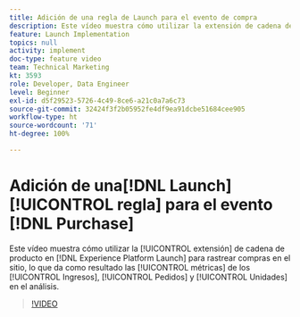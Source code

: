 ```yaml
---
title: Adición de una regla de Launch para el evento de compra
description: Este vídeo muestra cómo utilizar la extensión de cadena de producto en Launch para rastrear compras en el sitio, lo que da como resultado las métricas Ingresos, Pedidos y Unidades en el análisis.
feature: Launch Implementation
topics: null
activity: implement
doc-type: feature video
team: Technical Marketing
kt: 3593
role: Developer, Data Engineer
level: Beginner
exl-id: d5f29523-5726-4c49-8ce6-a21c0a7a6c73
source-git-commit: 32424f3f2b05952fe4df9ea91dcbe51684cee905
workflow-type: ht
source-wordcount: '71'
ht-degree: 100%

---
```


# Adición de una[!DNL Launch] [!UICONTROL regla] para el evento [!DNL Purchase]

Este vídeo muestra cómo utilizar la [!UICONTROL extensión] de cadena de producto en [!DNL Experience Platform Launch] para rastrear compras en el sitio, lo que da como resultado las [!UICONTROL métricas] de los [!UICONTROL Ingresos], [!UICONTROL Pedidos] y [!UICONTROL Unidades] en el análisis.

>[!VIDEO](https://video.tv.adobe.com/v/28766/?quality=12)

